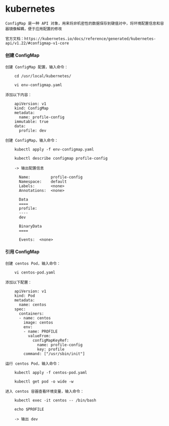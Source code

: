 
# kubernetes

    ConfigMap 是一种 API 对象，用来将非机密性的数据保存到键值对中，将环境配置信息和容器镜像解耦，便于应用配置的修改

    官方文档：https://kubernetes.io/docs/reference/generated/kubernetes-api/v1.22/#configmap-v1-core

#### 创建 ConfigMap

    创建 ConfigMap 配置，输入命令：

        cd /usr/local/kubernetes/

        vi env-configmap.yaml

    添加以下内容：

        apiVersion: v1
        kind: ConfigMap
        metadata:
          name: profile-config
        immutable: true
        data:
          profile: dev

    创建 ConfigMap，输入命令：

        kubectl apply -f env-configmap.yaml

        kubectl describe configmap profile-config

        -> 输出配置信息

          Name:         profile-config
          Namespace:    default
          Labels:       <none>
          Annotations:  <none>

          Data
          ====
          profile:
          ----
          dev

          BinaryData
          ====

          Events:  <none>


#### 引用 ConfigMap

    创建 centos Pod，输入命令：

        vi centos-pod.yaml

    添加以下配置：

        apiVersion: v1
        kind: Pod
        metadata:
          name: centos
        spec:
          containers:
          - name: centos
            image: centos
            env:
            - name: PROFILE
              valueFrom:
                configMapKeyRef:
                  name: profile-config
                  key: profile
            command: ["/usr/sbin/init"]

    运行 centos Pod，输入命令：

        kubectl apply -f centos-pod.yaml

        kubectl get pod -o wide -w

    进入 centos 容器查看环境变量，输入命令：

        kubectl exec -it centos -- /bin/bash

        echo $PROFILE

        -> 输出 dev
